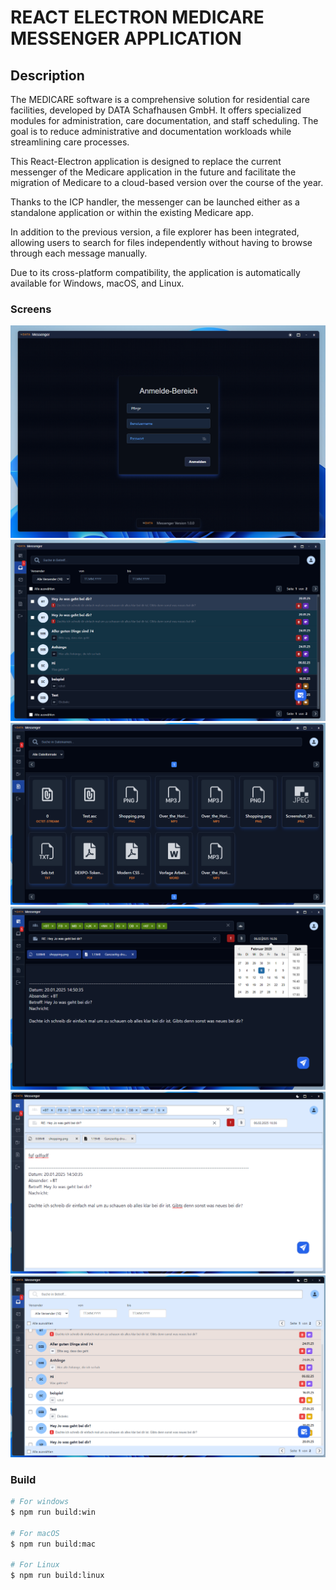 # REACT ELECTRON MEDICARE MESSENGER APPLICATION

## Description

The MEDICARE software is a comprehensive solution for residential care facilities, developed by DATA Schafhausen GmbH. It offers specialized modules for administration, care documentation, and staff scheduling. The goal is to reduce administrative and documentation workloads while streamlining care processes.

This React-Electron application is designed to replace the current messenger of the Medicare application in the future and facilitate the migration of Medicare to a cloud-based version over the course of the year.

Thanks to the ICP handler, the messenger can be launched either as a standalone application or within the existing Medicare app.

In addition to the previous version, a file explorer has been integrated, allowing users to search for files independently without having to browse through each message manually.

Due to its cross-platform compatibility, the application is automatically available for Windows, macOS, and Linux.

### Screens

<img class="50%" src="./electron-app/src/Screen1.png"> 
<img class="50%" src="./electron-app/src/Screen2.png"> 
<img class="50%" src="./electron-app/src/Screen3.png"> 
<img class="50%" src="./electron-app/src/Screen4.png"> 
<img class="50%" src="./electron-app/src/Screen5.png"> 
<img class="50%" src="./electron-app/src/Screen6.png">

### Build

```bash
# For windows
$ npm run build:win

# For macOS
$ npm run build:mac

# For Linux
$ npm run build:linux
```

